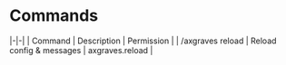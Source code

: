 # Commands

|-|-|
| Command | Description | Permission |
| /axgraves reload | Reload config & messages | axgraves.reload |